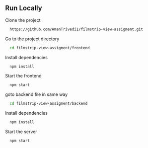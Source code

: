 
## Run Locally

Clone the project

```bash
  https://github.com/AmanTrivedi1/filmstrip-view-assigment.git
```

Go to the project directory

```bash
  cd filmstrip-view-assigment/frontend
```

Install dependencies

```bash
  npm install
```

Start the frontend

```bash
  npm start
```

goto backend file in same way


```bash
  cd filmstrip-view-assigment/backend
```


Install dependencies

```bash
  npm install
```

Start the server

```bash
  npm start
```

  
